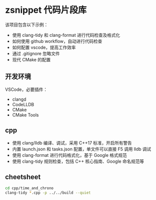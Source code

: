 # zsnippet 代码片段库

该项目包含以下示例：

- 使用 clang-tidy 和 clang-format 进行代码检查及格式化
- 如何使用 github workflow，自动进行代码检查
- 如何配置 vscode，提高工作效率
- 通过 .gitignore 忽略文件
- 现代 CMake 的配置

## 开发环境

VSCode，必要插件：

- clangd
- CodeLLDB
- CMake
- CMake Tools

## cpp

- 使用 clang/lldb 编译、调试，采用 C++17 标准，开启所有警告
- 内置 launch.json 和 tasks.json 配置，单文件可以直接 F5 调用 lldb 调试
- 使用 clang-format 进行代码格式化，基于 Google 格式规范
- 使用 clang-tidy 规则检查，包括 C++ 核心指南、Google 命名规范等

## cheetsheet

```bash
cd cpp/time_and_chrono
clang-tidy *.cpp -p ../../build --quiet
```
